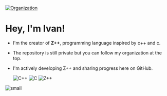 [![Organization](https://img.shields.io/badge/Organization-zpp--lang-blue?style=for-the-badge&logo=github)](https://github.com/zpp-lang)
# Hey, I'm Ivan!

- I'm the creator of **Z++**, programming language inspired by c++ and c.
- The repository is still private but you can follow my organization at the top.
- I'm actively developing Z++ and sharing progress here on GitHub.

   ![C++](https://img.shields.io/badge/-C++-00599C?style=flat-square&logo=c%2B%2B&logoColor=white) ![C](https://img.shields.io/badge/-C-00599C?style=flat-square&logo=c&logoColor=white) ![Z++](https://img.shields.io/badge/Language-Z++-red)
 
 ![small](https://github.com/user-attachments/assets/87cc8a22-da73-4e91-8b83-a04cbe2aa6fc) 

